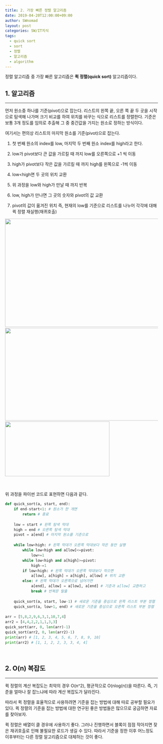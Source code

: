 ```yaml
---
title: 2. 가장 빠른 정렬 알고리즘
date: 2019-04-20T12:00:00+09:00
author: SWnomad
layout: post
categories: SW/IT지식
tags:
  - quick sort
  - sort
  - 정렬
  - 알고리즘
  - algorithm
---
```


정렬 알고리즘 중 가장 빠른 알고리즘은 **퀵 정렬(quick sort)** 알고리즘이다.

## 1. 알고리즘
------------------------

먼저 원소중 하나를 기준(pivot)으로 잡는다. 리스트의 왼쪽 끝, 오른 쪽 끝 두 곳을 시작으로 탐색해 나가며 크기 비교를 하여 위치를 바꾸는 식으로 리스트를 정렬한다. 기준은 보통 3개 정도를 임의로 추출해 그 중 중간값을 가지는 원소로 정하는 방식이다.

여기서는 편의상 리스트의 마지막 원소를 기준(pivot)으로 잡는다.

1. 첫 번째 원소의 index를 low, 마지막 두 번째 원소 index를 high라고 한다.

2. low가 pivot보다 큰 값을 가르킬 때 까지 low를 오른쪽으로 +1 씩 이동

3. high가 pivot보다 작은 값을 가르킬 때 까지 high를 왼쪽으로 -1씩 이동

4. low<high면 두 곳의 위치 교환

5. 위 과정을 low와 high가 만날 때 까지 반복

6. low, high가 만나면 그 곳의 숫자와 pivot의 값 교환

7. pivot의 값이 옮겨진 위치 즉, 현재의 low를 기준으로 리스트를 나누어 각각에 대해 퀵 정렬 재실행(재퀴호출)

<img class="wp-image-1348 aligncenter" src="/images/2018/11/4123.jpg" alt="" width="546" height="356" srcset="/images/2018/11/4123.jpg 752w, /images/2018/11/4123-300x195.jpg 300w" sizes="(max-width: 546px) 100vw, 546px" /> 

<img class="wp-image-1350 aligncenter" src="/images/2018/11/4123-2.jpg" alt="" width="517" height="305" srcset="/images/2018/11/4123-2.jpg 731w, /images/2018/11/4123-2-300x177.jpg 300w" sizes="(max-width: 517px) 100vw, 517px" /> 

<img class="wp-image-1351 aligncenter" src="/images/2018/11/4123-3.jpg" alt="" width="344" height="180" srcset="/images/2018/11/4123-3.jpg 500w, /images/2018/11/4123-3-300x157.jpg 300w" sizes="(max-width: 344px) 100vw, 344px" /> 

&nbsp;

위 과정을 파이썬 코드로 표현하면 다음과 같다.

~~~ python
def quick_sort(a, start, end):
    if end-start<1: # 원소가 한 개면
        return # 종료

    low = start # 왼쪽 탐색 막대
    high = end # 오른쪽 탐색 막대
    pivot = a[end] # 마지막 원소를 기준으로

    while low<high: # 왼쪽 막대가 오른쪽 막대보다 작은 동안 실행
        while low<high and a[low]<=pivot:
            low+=1
        while low<high and a[high]>=pivot:
            high-=1
        if low<high: # 왼쪽 막대가 오른쪽 막대보다 작으면
            a[low], a[high] = a[high], a[low] # 위치 교환
        else: # 왼쪽 막대가 오른쪽으로 넘어가면
            a[end], a[low] = a[low], a[end] # 기준과 a[low] 교환하고
            break # 반복문 탈출

    quick_sort(a, start, low-1) # 새로운 기준을 중심으로 왼쪽 리스트 부분 정렬
    quick_sort(a, low+1, end) # 새로운 기준을 중심으로 오른쪽 리스트 부분 정렬

arr = [5,8,2,9,6,3,1,10,7,4]
arr2 = [4,4,2,2,1,1,3,3]
quick_sort(arr, 0, len(arr)-1)
quick_sort(arr2, 0, len(arr2)-1)
print(arr) # [1, 2, 3, 4, 5, 6, 7, 8, 9, 10]
print(arr2) # [1, 1, 2, 2, 3, 3, 4, 4]
~~~

&nbsp;
## 2. O(n) 복잡도
-------------------

퀵 정렬의 계산 복잡도는 최악의 경우 O(n^2), 평균적으로 O(nlog(n))을 따른다. 즉, 기준을 얼마나 잘 잡느냐에 따라 계산 복잡도가 달라진다.

따라서 퀵 정렬을 효율적으로 사용하려면 기준을 잡는 방법에 대해 따로 공부할 필요가 있다. 퀵 정렬의 기준을 잡는 방법에 대한 연구된 좋은 방법들은 많으므로 궁금하면 자료를 찾아보자.

퀵 정렬은 배열이 클 경우에 사용하기 좋다. 그러나 진행하면서 블록이 점점 작아지면 잦은 재귀호출로 인해 불필요한 로드가 생길 수 있다. 따라서 기준을 정한 이후 어느정도 이후부터는 다른 정렬 알고리즘으로 대체하는 것이 좋다.